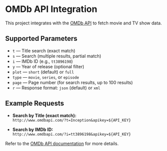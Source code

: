 # OMDb API Integration

This project integrates with the [OMDb API](http://www.omdbapi.com/) to fetch movie and TV show data.


## Supported Parameters

- `t` &mdash; Title search (exact match)
- `s` &mdash; Search (multiple results, partial match)
- `i` &mdash; IMDb ID (e.g., `tt3896198`)
- `y` &mdash; Year of release (optional filter)
- `plot` &mdash; `short` (default) or `full`
- `type` &mdash; `movie`, `series`, or `episode`
- `page` &mdash; Page number (for search results, up to 100 results)
- `r` &mdash; Response format: `json` (default) or `xml`

## Example Requests

- **Search by Title (exact match):**  
  `http://www.omdbapi.com/?t=Inception&apikey=${API_KEY}`

- **Search by IMDb ID:**  
  `http://www.omdbapi.com/?i=tt3896198&apikey=${API_KEY}`

Refer to the [OMDb API documentation](http://www.omdbapi.com/) for more details.
